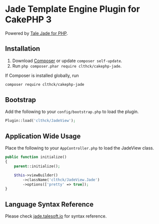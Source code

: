 # Jade Template Engine Plugin for CakePHP 3

Powered by [Tale Jade for PHP](https://github.com/Talesoft/tale-jade).

## Installation

1. Download [Composer](http://getcomposer.org/doc/00-intro.md) or update `composer self-update`.
2. Run `php composer.phar require clthck/cakephp-jade`.

If Composer is installed globally, run
```bash
composer require clthck/cakephp-jade
```

## Bootstrap

Add the following to your `config/bootstrap.php` to load the plugin.

```php
Plugin::load('clthck/JadeView');
```

## Application Wide Usage

Place the following to your `AppController.php` to load the JadeView class.
```php
public function initialize()
{
    parent::initialize();

    $this->viewBuilder()
        ->className('clthck/JadeView.Jade')
        ->options(['pretty' => true]);
}
```

## Language Syntax Reference

Please check [jade.talesoft.io](http://jade.talesoft.io/) for syntax reference.
